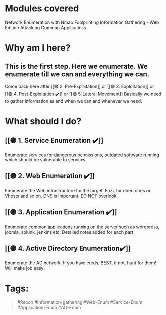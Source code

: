 # Modules covered

Network Enumeration with Nmap
Footprinting
Information Gathering - Web Edition
Attacking Common Applications
# Why am I here?

## This is the first step. Here we enumerate. We enumerate till we can and everything we can. 

Come back here after [[🟢 2. Pre-Exploitation]] or [[🟢 3. Exploitation]] or [[🟢 4. Post-Exploitation ✔️]] or [[🟢 5. Lateral Movement]] Basically we need to gather information as and when we can and whenever we need.
# What should I do?

## [[🟣 1. Service Enumeration ✔️]]

Enumerate services for dangerous permissions, outdated software running which should be vulnerable to services.

## [[🟣 2. Web Enumeration ✔️]]

Enumerate the Web infrastructure for the target. Fuzz for directories or Vhosts and so on. DNS is important. DO NOT overlook.

## [[🟣 3. Application Enumeration ✔️]]

Enumerate common applications running on the server such as wordpress, joomla, splunk, jenkins etc. Detailed notes added for each part

## [[🟣 4. Active Directory Enumeration✔️]]

Enumerate the AD network. If you have creds, BEST, if not, hunt for them! Will make job easy.

# Tags:

> #Recon #Information-gathering #Web-Enum #Service-Enum #Application-Enum #AD-Enum

